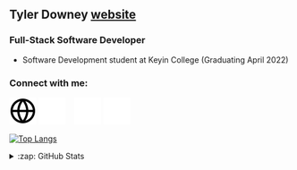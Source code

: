 ## Tyler Downey [website]

### Full-Stack Software Developer

- Software Development student at Keyin College (Graduating April 2022)

### Connect with me:

[![website](./img/globe-light.svg)](https://www.tylerdowney.tech#gh-light-mode-only)
[![website](./img/globe-dark.svg)](https://www.tylerdowney.tech#gh-dark-mode-only)
&nbsp;&nbsp;
[![website](./img/linkedin-light.svg)](https://www.linkedin.com/in/tyler-downey-220007212/#gh-light-mode-only)
[![website](./img/linkedin-dark.svg)](https://www.linkedin.com/in/tyler-downey-220007212/#gh-dark-mode-only)

[![Top Langs](https://github-readme-stats.vercel.app/api/top-langs/?username=anuraghazra&layout=compact)](https://github.com/anuraghazra/github-readme-stats)

<details>
  <summary>:zap: GitHub Stats</summary>

  <img align="left" alt="Tylers's GitHub Stats" src="https://github-readme-stats.vercel.app/api?username=tylerdowney13&show_icons=true&hide_border=false&title_color=ff652f&icon_color=FFE400&bg_color=09131B&text_color=ffffff&border_color=0c1a25" />

</details>

[website]: https://www.tylerdowney.tech
